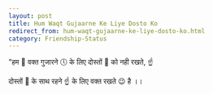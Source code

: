 ```yaml
---
layout: post
title: Hum Waqt Gujaarne Ke Liye Dosto Ko
redirect_from: hum-waqt-gujaarne-ke-liye-dosto-ko.html
category: Friendship-Status
---
```

"हम 👦 वक्त गुजारने 🕔 के लिए दोस्तों 👫 को नही रखते, ☝ 

दोस्तों 👫 के साथ रहने ☝ के लिए वक्त रखते 😉 है ।।
